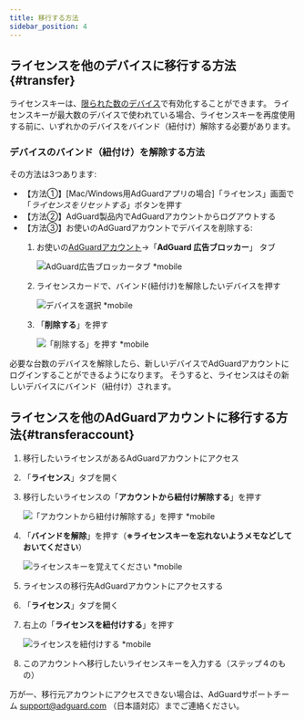 ```yaml
---
title: 移行する方法
sidebar_position: 4
---
```


## ライセンスを他のデバイスに移行する方法{#transfer}

ライセンスキーは、[限られた数のデバイス](../what-is#devices)で有効化することができます。 ライセンスキーが最大数のデバイスで使われている場合、ライセンスキーを再度使用する前に、いずれかのデバイスをバインド（紐付け）解除する必要があります。

### デバイスのバインド（紐付け）を解除する方法

その方法は3つあります:

- 【方法①】[Mac/Windows用AdGuardアプリの場合]「ライセンス」画面で「*ライセンスをリセットする*」ボタンを押す
- 【方法②】AdGuard製品内でAdGuardアカウントからログアウトする
- 【方法③】お使いのAdGuardアカウントでデバイスを削除する:
    1. お使いの[AdGuardアカウント](https://my.adguard.com/)→「**AdGuard 広告ブロッカー**」 タブ

        ![AdGuard広告ブロッカータブ *mobile](https://cdn.adtidy.org/blog/new/ynkyjltansfer-ja-1.png)

    1. ライセンスカードで、バインド(紐付け)を解除したいデバイスを押す

        ![デバイスを選択 *mobile](https://cdn.adtidy.org/blog/new/2noyttransfer-ja-2.png)

    1. 「**削除する**」を押す

        ![「削除する」を押す *mobile](https://cdn.adtidy.org/blog/new/odqj3transfer-ja-3.png)

必要な台数のデバイスを解除したら、新しいデバイスでAdGuardアカウントにログインすることができるようになります。 そうすると、ライセンスはその新しいデバイスにバインド（紐付け）されます。

## ライセンスを他のAdGuardアカウントに移行する方法{#transferaccount}

1. 移行したいライセンスがあるAdGuardアカウントにアクセス

1. 「**ライセンス**」タブを開く

1. 移行したいライセンスの「**アカウントから紐付け解除する**」を押す

    ![「アカウントから紐付け解除する」を押す *mobile](https://cdn.adtidy.org/blog/new/e0s0vtransfer-ja-4.png)

1. 「**バインドを解除**」を押す（**※ライセンスキーを忘れないようメモなどしておいてください**）

    ![ライセンスキーを覚えてください *mobile](https://cdn.adtidy.org/blog/new/lz7i5transfer-ja-5.png)

1. ライセンスの移行先AdGuardアカウントにアクセスする

1. 「**ライセンス**」タブを開く

1. 右上の「**ライセンスを紐付けする**」を押す

    ![ライセンスを紐付けする *mobile](https://cdn.adtidy.org/blog/new/pnamstransfer-ja-6a.png)

1. このアカウントへ移行したいライセンスキーを入力する（ステップ４のもの）

万が一、移行元アカウントにアクセスできない場合は、AdGuardサポートチーム support@adguard.com （日本語対応）までご連絡ください。
